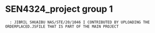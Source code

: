 # SEN4324_project group 1
      : JIBRIL SHUAIBU NAS/STE/20/1046 I CONTRIBUTED BY UPLOADING THE ORDERPLACED.JSFILE THAT IS PART OF THE MAIN PROJECT
    
